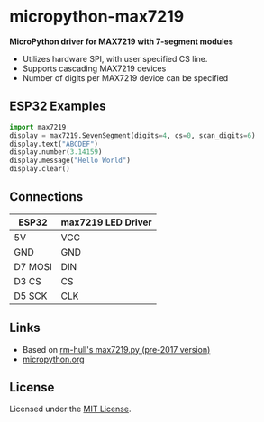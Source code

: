 # micropython-max7219
**MicroPython driver for MAX7219 with 7-segment modules**

* Utilizes hardware SPI, with user specified CS line.
* Supports cascading MAX7219 devices
* Number of digits per MAX7219 device can be specified

## ESP32 Examples

```python
import max7219
display = max7219.SevenSegment(digits=4, cs=0, scan_digits=6)
display.text("ABCDEF")
display.number(3.14159)
display.message("Hello World")
display.clear()
```

## Connections

ESP32            | max7219 LED Driver
---------------- | ----------------------
5V               | VCC 
GND              | GND
D7 MOSI          | DIN
D3 CS            | CS
D5 SCK           | CLK

## Links

* Based on [rm-hull's max7219.py (pre-2017 version)](https://github.com/rm-hull/max7219)
* [micropython.org](http://micropython.org)

## License

Licensed under the [MIT License](http://opensource.org/licenses/MIT).
